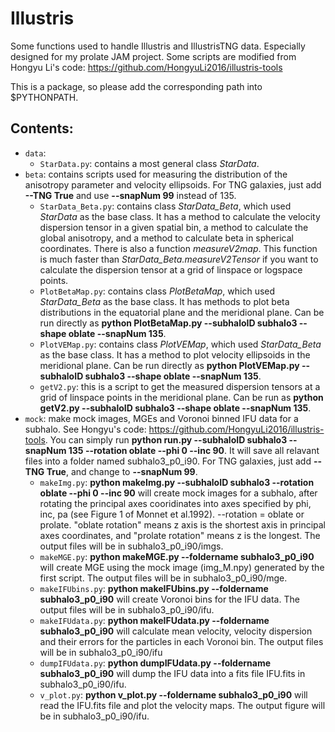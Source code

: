 # Illustris
Some functions used to handle Illustris and IllustrisTNG data. Especially designed for my prolate JAM project. Some scripts are modified from Hongyu Li's code: 
https://github.com/HongyuLi2016/illustris-tools

This is a package, so please add the corresponding path into $PYTHONPATH.

## Contents:
* `data`: 
  * `StarData.py`: contains a most general class _StarData_.
* `beta`: contains scripts used for measuring the distribution of the anisotropy parameter and velocity ellipsoids. For TNG galaxies, just add __--TNG True__ and use __--snapNum 99__ instead of 135.
  * `StarData_Beta.py`: contains class _StarData_Beta_, which used _StarData_ as the base class. It has a method to calculate the velocity dispersion tensor in a given spatial bin, a method to calculate the global anisotropy, and a method to calculate beta in spherical coordinates. There is also a function _measureV2map_. This function is much faster than _StarData_Beta.measureV2Tensor_ if you want to calculate the dispersion tensor at a grid of linspace or logspace points.
  * `PlotBetaMap.py`: contains class _PlotBetaMap_, which used _StarData_Beta_ as the base class. It has methods to plot beta distributions in the equatorial plane and the meridional plane. Can be run directly as __python PlotBetaMap.py --subhaloID subhalo3 --shape oblate --snapNum 135__.
  * `PlotVEMap.py`: contains class _PlotVEMap_, which used _StarData_Beta_ as the base class. It has a method to plot velocity ellipsoids in the meridional plane. Can be run directly as __python PlotVEMap.py --subhaloID subhalo3 --shape oblate --snapNum 135__.
  * `getV2.py`: this is a script to get the measured dispersion tensors at a grid of linspace points in the meridional plane. Can be run as __python getV2.py --subhaloID subhalo3 --shape oblate --snapNum 135__.
* `mock`: make mock images, MGEs and Voronoi binned IFU data for a subhalo. See Hongyu's code: https://github.com/HongyuLi2016/illustris-tools. You can simply run __python run.py --subhaloID subhalo3 --snapNum 135 --rotation oblate --phi 0 --inc 90__. It will save all relavant files into a folder named subhalo3_p0_i90. For TNG galaxies, just add __--TNG True__, and change to __--snapNum 99__.
  * `makeImg.py`: __python makeImg.py --subhaloID subhalo3 --rotation oblate --phi 0 --inc 90__ will create mock images for a subhalo, after rotating the principal axes cooridinates into axes specified by phi, inc, pa (see Figure 1 of Monnet et al.1992). --rotation = oblate or prolate. "oblate rotation" means z axis is the shortest axis in principal axes coordinates, and "prolate rotation" means z is the longest.  The output files will be in subhalo3_p0_i90/imgs.
  * `makeMGE.py`: __python makeMGE.py --foldername subhalo3_p0_i90__ will create MGE using the mock image (img_M.npy) generated by the first script. The output files will be in subhalo3_p0_i90/mge.
  * `makeIFUbins.py`: __python makeIFUbins.py --foldername subhalo3_p0_i90__ will create Voronoi bins for the IFU data. The output files will be in subhalo3_p0_i90/ifu.
  * `makeIFUdata.py`: __python makeIFUdata.py --foldername subhalo3_p0_i90__ will calculate mean velocity, velocity dispersion and their errors for the particles in each Voronoi bin. The output files will be in subhalo3_p0_i90/ifu
  * `dumpIFUdata.py`: __python dumpIFUdata.py --foldername subhalo3_p0_i90__ will dump the IFU data into a fits file IFU.fits in subhalo3_p0_i90/ifu.
  * `v_plot.py`: __python v_plot.py --foldername subhalo3_p0_i90__ will read the IFU.fits file and plot the velocity maps. The output figure will be in subhalo3_p0_i90/ifu.
